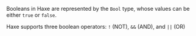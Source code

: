 Booleans in Haxe are represented by the `Bool` type, whose values can be either `true` or `false`.

Haxe supports three boolean operators: `!` (NOT), `&&` (AND), and `||` (OR)